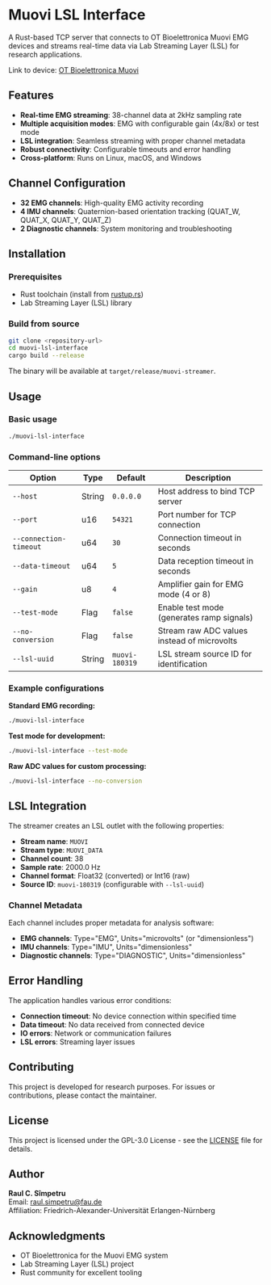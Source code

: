 # Muovi LSL Interface

A Rust-based TCP server that connects to OT Bioelettronica Muovi EMG devices and streams real-time data via Lab Streaming Layer (LSL) for research applications.

Link to device: [OT Bioelettronica Muovi](https://otbioelettronica.it/en/muovi/)

## Features

- **Real-time EMG streaming**: 38-channel data at 2kHz sampling rate
- **Multiple acquisition modes**: EMG with configurable gain (4x/8x) or test mode
- **LSL integration**: Seamless streaming with proper channel metadata
- **Robust connectivity**: Configurable timeouts and error handling
- **Cross-platform**: Runs on Linux, macOS, and Windows

## Channel Configuration

- **32 EMG channels**: High-quality EMG activity recording
- **4 IMU channels**: Quaternion-based orientation tracking (QUAT_W, QUAT_X, QUAT_Y, QUAT_Z)
- **2 Diagnostic channels**: System monitoring and troubleshooting

## Installation

### Prerequisites

- Rust toolchain (install from [rustup.rs](https://rustup.rs/))
- Lab Streaming Layer (LSL) library

### Build from source

```bash
git clone <repository-url>
cd muovi-lsl-interface
cargo build --release
```

The binary will be available at `target/release/muovi-streamer`.

## Usage

### Basic usage

```bash
./muovi-lsl-interface
```

### Command-line options

| Option | Type | Default | Description |
|--------|------|---------|-------------|
| `--host` | String | `0.0.0.0` | Host address to bind TCP server |
| `--port` | u16 | `54321` | Port number for TCP connection |
| `--connection-timeout` | u64 | `30` | Connection timeout in seconds |
| `--data-timeout` | u64 | `5` | Data reception timeout in seconds |
| `--gain` | u8 | `4` | Amplifier gain for EMG mode (4 or 8) |
| `--test-mode` | Flag | `false` | Enable test mode (generates ramp signals) |
| `--no-conversion` | Flag | `false` | Stream raw ADC values instead of microvolts |
| `--lsl-uuid` | String | `muovi-180319` | LSL stream source ID for identification |

### Example configurations

**Standard EMG recording:**

```bash
./muovi-lsl-interface
```

**Test mode for development:**

```bash
./muovi-lsl-interface --test-mode
```

**Raw ADC values for custom processing:**

```bash
./muovi-lsl-interface --no-conversion
```

## LSL Integration

The streamer creates an LSL outlet with the following properties:

- **Stream name**: `MUOVI`
- **Stream type**: `MUOVI_DATA`
- **Channel count**: 38
- **Sample rate**: 2000.0 Hz
- **Channel format**: Float32 (converted) or Int16 (raw)
- **Source ID**: `muovi-180319` (configurable with `--lsl-uuid`)

### Channel Metadata

Each channel includes proper metadata for analysis software:

- **EMG channels**: Type="EMG", Units="microvolts" (or "dimensionless")
- **IMU channels**: Type="IMU", Units="dimensionless"
- **Diagnostic channels**: Type="DIAGNOSTIC", Units="dimensionless"

## Error Handling

The application handles various error conditions:

- **Connection timeout**: No device connection within specified time
- **Data timeout**: No data received from connected device
- **IO errors**: Network or communication failures
- **LSL errors**: Streaming layer issues

## Contributing

This project is developed for research purposes. For issues or contributions, please contact the maintainer.

## License

This project is licensed under the GPL-3.0 License - see the [LICENSE](LICENSE.md) file for details.

## Author

**Raul C. Sîmpetru**  
Email: <raul.simpetru@fau.de>  
Affiliation: Friedrich-Alexander-Universität Erlangen-Nürnberg

## Acknowledgments

- OT Bioelettronica for the Muovi EMG system
- Lab Streaming Layer (LSL) project
- Rust community for excellent tooling

